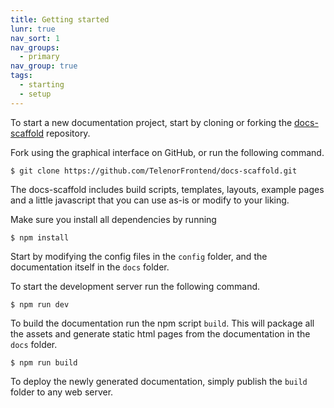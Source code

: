 ```yaml
---
title: Getting started
lunr: true
nav_sort: 1
nav_groups:
  - primary
nav_group: true
tags:
  - starting
  - setup
---
```

To start a new documentation project, start by cloning or forking the [docs-scaffold](https://github.com/TelenorFrontend/docs-scaffold) repository.

Fork using the graphical interface on GitHub, or run the following command.

```shell
$ git clone https://github.com/TelenorFrontend/docs-scaffold.git
```

The docs-scaffold includes build scripts, templates, layouts, example pages and a little javascript that you can use as-is or modify to your liking.

Make sure you install all dependencies by running

```shell
$ npm install
```

Start by modifying the config files in the `config` folder, and the documentation itself in the `docs` folder.

To start the development server run the following command.

```shell
$ npm run dev
```

To build the documentation run the npm script `build`. This will package all the assets and generate static html pages from the documentation in the `docs` folder.

```shell
$ npm run build
```

To deploy the newly generated documentation, simply publish the `build` folder to any web server.
